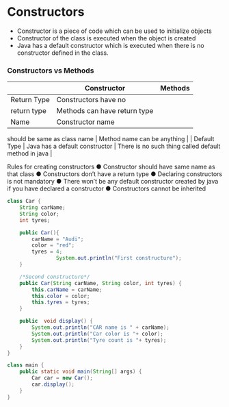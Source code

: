 # Constructors

- Constructor is a piece of code which can be used to initialize objects
- Constructor of the class is executed when the object is created
- Java has a default constructor which is executed when there is no constructor defined
in the class.

### Constructors vs Methods

|  | Constructor | Methods |
| --- | --- | --- |
| Return Type | Constructors have no
return type | Methods can have return type |
| Name | Constructor name
should be same as
class name | Method name can be anything |
| Default Type | Java has a default
constructor | There is no such thing called
default method in java |

Rules for creating constructors
● Constructor should have same name as that class
● Constructors don’t have a return type
● Declaring constructors is not mandatory
● There won’t be any default constructor created by java if you have
declared a constructor
● Constructors cannot be inherited

```java
class Car {
    String carName;
    String color;
    int tyres;

    public Car(){
        carName = "Audi";
        color = "red";
        tyres = 4;
				System.out.println("First constructure");
    }

	/*Second constructure*/
    public Car(String carName, String color, int tyres) {
        this.carName = carName;
        this.color = color;
        this.tyres = tyres;
    }

    public  void display() {
        System.out.println("CAR name is " + carName);
        System.out.println("Car color is "+ color);
        System.out.println("Tyre count is "+ tyres);
    }
}
```

```java
class main {
    public static void main(String[] args) {
        Car car = new Car();
        car.display();
    }
}
```